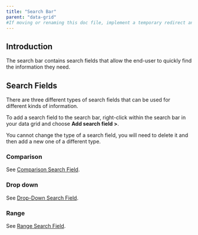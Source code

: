 ```yaml
---
title: "Search Bar"
parent: "data-grid"
#If moving or renaming this doc file, implement a temporary redirect and let the respective team know they should update the URL in the product. See Mapping to Products for more details.
---
```


## Introduction

The search bar contains search fields that allow the end-user to quickly find the information they need.

## Search Fields

There are three different types of search fields that can be used for different kinds of information.

To add a search field to the search bar, right-click within the search bar in your data grid and choose **Add search field >**.

You cannot change the type of a search field, you will need to delete it and then add a new one of a different type.

### Comparison

See [Comparison Search Field](comparison-search-field).

### Drop down

See [Drop-Down Search Field](drop-down-search-field).

### Range

See [Range Search Field](range-search-field).
